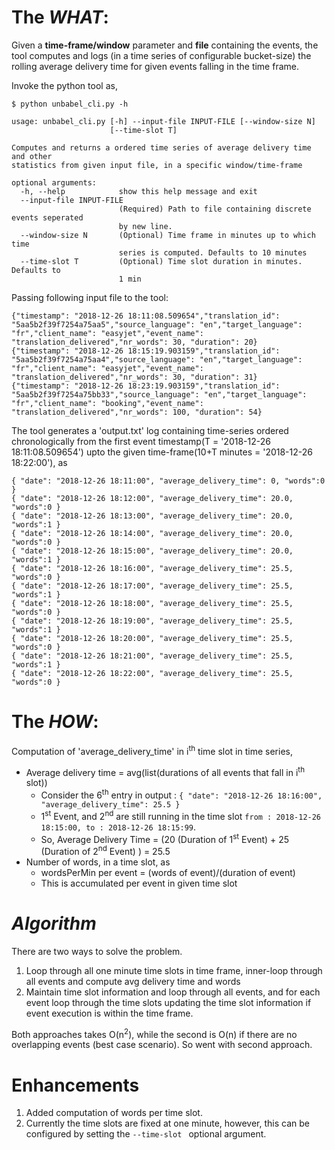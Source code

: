 # The **_WHAT_**:

Given a **time-frame/window** parameter and **file** containing the events, the tool computes and logs (in a time series of configurable bucket-size) the rolling average delivery time for given events falling in the time frame.

Invoke the python tool as,

```
$ python unbabel_cli.py -h

usage: unbabel_cli.py [-h] --input-file INPUT-FILE [--window-size N]
                      [--time-slot T]

Computes and returns a ordered time series of average delivery time and other
statistics from given input file, in a specific window/time-frame

optional arguments:
  -h, --help            show this help message and exit
  --input-file INPUT-FILE
                        (Required) Path to file containing discrete events seperated
                        by new line.
  --window-size N       (Optional) Time frame in minutes up to which time
                        series is computed. Defaults to 10 minutes
  --time-slot T         (Optional) Time slot duration in minutes. Defaults to
                        1 min

```

Passing following input file to the tool:  

```
{"timestamp": "2018-12-26 18:11:08.509654","translation_id": "5aa5b2f39f7254a75aa5","source_language": "en","target_language": "fr","client_name": "easyjet","event_name": "translation_delivered","nr_words": 30, "duration": 20}
{"timestamp": "2018-12-26 18:15:19.903159","translation_id": "5aa5b2f39f7254a75aa4","source_language": "en","target_language": "fr","client_name": "easyjet","event_name": "translation_delivered","nr_words": 30, "duration": 31}
{"timestamp": "2018-12-26 18:23:19.903159","translation_id": "5aa5b2f39f7254a75bb33","source_language": "en","target_language": "fr","client_name": "booking","event_name": "translation_delivered","nr_words": 100, "duration": 54}
```

The tool generates a 'output.txt' log containing time-series ordered chronologically from the first event timestamp(T = '2018-12-26 18:11:08.509654') upto the given time-frame(10+T minutes = '2018-12-26 18:22:00'), as

 ```
{ "date": "2018-12-26 18:11:00", "average_delivery_time": 0, "words":0 }
{ "date": "2018-12-26 18:12:00", "average_delivery_time": 20.0, "words":0 }
{ "date": "2018-12-26 18:13:00", "average_delivery_time": 20.0, "words":1 }
{ "date": "2018-12-26 18:14:00", "average_delivery_time": 20.0, "words":0 }
{ "date": "2018-12-26 18:15:00", "average_delivery_time": 20.0, "words":1 }
{ "date": "2018-12-26 18:16:00", "average_delivery_time": 25.5, "words":0 }
{ "date": "2018-12-26 18:17:00", "average_delivery_time": 25.5, "words":1 }
{ "date": "2018-12-26 18:18:00", "average_delivery_time": 25.5, "words":0 }
{ "date": "2018-12-26 18:19:00", "average_delivery_time": 25.5, "words":1 }
{ "date": "2018-12-26 18:20:00", "average_delivery_time": 25.5, "words":0 }
{ "date": "2018-12-26 18:21:00", "average_delivery_time": 25.5, "words":1 }
{ "date": "2018-12-26 18:22:00", "average_delivery_time": 25.5, "words":0 }

```

# The _**HOW**_:

Computation of 'average_delivery_time' in i<sup>th</sup> time slot in time series,
* Average delivery time = avg(list(durations of all events that fall in i<sup>th</sup> slot))
    * Consider the 6<sup>th</sup> entry in output : `{ "date": "2018-12-26 18:16:00", "average_delivery_time": 25.5 }`
    * 1<sup>st</sup> Event, and 2<sup>nd</sup> are still running in the time slot `from : 2018-12-26 18:15:00, to : 2018-12-26 18:15:99`.
    * So, Average Delivery Time = (20 (Duration of 1<sup>st</sup> Event) + 25 (Duration of 2<sup>nd</sup> Event) )  = 25.5 
* Number of words, in a time slot, as
    * wordsPerMin per event = (words of event)/(duration of event)
    * This is accumulated per event in given time slot 

# **_Algorithm_**
 
There are two ways to solve the problem.
1. Loop through all one minute time slots in time frame, inner-loop through all events and compute avg delivery time and words
2. Maintain time slot information and loop through all events, and for each event loop through the time slots updating the time slot information if event execution is within the time frame. 

Both approaches takes O(n<sup>2</sup>), while the second is O(n) if there are no overlapping events (best case scenario). So went with second approach.

# Enhancements
1. Added computation of words per time slot.
2. Currently the time slots are fixed at one minute, however, this can be configured by setting the `--time-slot ` optional argument.    